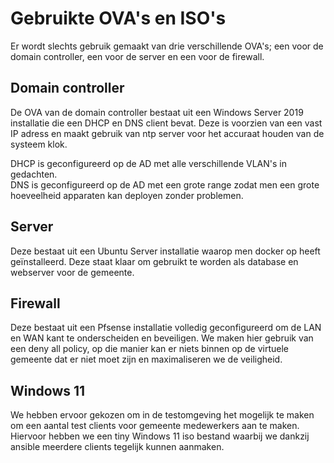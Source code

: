 # Gebruikte OVA's en ISO's
Er wordt slechts gebruik gemaakt van drie verschillende OVA's; een voor de domain controller, een voor de server en een voor de firewall.

## Domain controller
De OVA van de domain controller bestaat uit een Windows Server 2019 installatie die een DHCP en DNS client bevat. Deze is voorzien van een vast IP adress en maakt gebruik van ntp server voor het accuraat houden van de systeem klok.  
  
DHCP is geconfigureerd op de AD met alle verschillende VLAN's in gedachten.  
DNS is geconfigureerd op de AD met een grote range zodat men een grote hoeveelheid apparaten kan deployen zonder problemen.

## Server
Deze bestaat uit een Ubuntu Server installatie waarop men docker op heeft geïnstalleerd. Deze staat klaar om gebruikt te worden als database en webserver voor de gemeente.

## Firewall
Deze bestaat uit een Pfsense installatie volledig geconfigureerd om de LAN en WAN kant te onderscheiden en beveiligen. We maken hier gebruik van een deny all policy, op die manier kan er niets binnen op de virtuele gemeente dat er niet moet zijn en maximaliseren we de veiligheid.

## Windows 11
We hebben ervoor gekozen om in de testomgeving het mogelijk te maken om een aantal test clients voor gemeente medewerkers aan te maken. Hiervoor hebben we een tiny Windows 11 iso bestand waarbij we dankzij ansible meerdere clients tegelijk kunnen aanmaken.